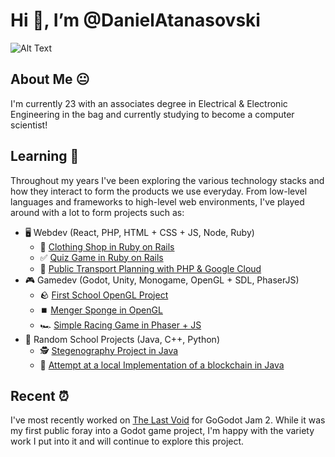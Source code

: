# Hi 👋, I’m @DanielAtanasovski

![Alt Text](https://media.giphy.com/media/w7mLEAMcpjrpe/giphy.gif)

## About Me 😐

I'm currently 23 with an associates degree in Electrical & Electronic Engineering in the bag and currently studying to become a computer scientist!

## Learning 📖

Throughout my years I've been exploring the various technology stacks and how they interact to form the products we use everyday. From low-level languages
and frameworks to high-level web environments, I've played around with a lot to form projects such as:

- 🖥️ Webdev (React, PHP, HTML + CSS + JS, Node, Ruby) 
  - 👕 [Clothing Shop in Ruby on Rails](https://github.com/DanielAtanasovski/RMIT_RAD2021_s3658474) 
  - ✅ [Quiz Game in Ruby on Rails](https://github.com/DanielAtanasovski/RMIT_RAD2021_s3658474)
  - 🚌 [Public Transport Planning with PHP & Google Cloud](https://github.com/DanielAtanasovski/RMIT_CloudComputing-PTVPlanner) 
- 🎮 Gamedev (Godot, Unity, Monogame, OpenGL + SDL, PhaserJS)
  - 🪨 [First School OpenGL Project](https://github.com/DanielAtanasovski/RMIT_Asteroid_Arena_GL) 
  - ⏹️ [Menger Sponge in OpenGL](https://github.com/DanielAtanasovski/RMIT_RTRAssignment1) 
  - 🏎️ [Simple Racing Game in Phaser + JS](https://github.com/DanielAtanasovski/Simple-Racing) 
- 🏫 Random School Projects (Java, C++, Python)
  - 🕵️ [Stegenography Project in Java](https://github.com/DanielAtanasovski/Java-Steganography) 
  - 🔗 [Attempt at a local Implementation of a blockchain in Java](https://github.com/DanielAtanasovski/RMIT_Java-Blockchain) 

## Recent ⏰

I've most recently worked on [The Last Void](https://justdevdan.itch.io/the-last-void) for GoGodot Jam 2. While it was my first public foray into a Godot game project,
I'm happy with the variety work I put into it and will continue to explore this project.
